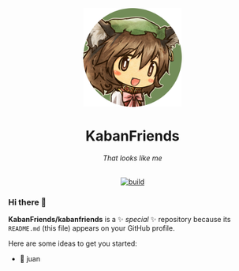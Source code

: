 <div align="center">
<img src="https://raw.githubusercontent.com/KabanFriends/creation/master/images/avatar.png" alt="CraftGR" width="200" height="200">
<h1>KabanFriends</h1>
<i>That looks like me</i>
<br><br>

[![build](https://github.com/KabanFriends/kabanfriends/actions/workflows/build.yml/badge.svg)](https://github.com/KabanFriends/kabanfriends/actions/workflows/build.yml)

</div>

### Hi there 👋

**KabanFriends/kabanfriends** is a ✨ _special_ ✨ repository because its `README.md` (this file) appears on your GitHub profile.

Here are some ideas to get you started:

- 🐎 juan
